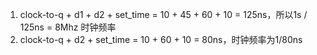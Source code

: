 1. clock-to-q + d1 + d2 + set_time = 10 + 45 + 60 + 10 = 125ns，所以1s / 125ns = 8Mhz 时钟频率
2. clock-to-q + d2 + set_time = 10 + 60 + 10 = 80ns，时钟频率为1/80ns
